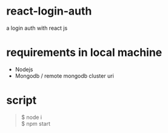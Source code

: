 # react-login-auth
a login auth with react js
# requirements in local machine
* Nodejs  
* Mongodb / remote mongodb cluster uri
# script
> $ node i  
> $ npm start
